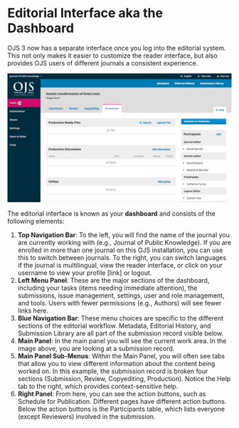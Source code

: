# Editorial Interface aka the Dashboard

OJS 3 now has a separate interface once you log into the editorial system. This not only makes it easier to customize the reader interface, but also provides OJS users of different journals a consistent experience.

![](learning-ojs-3-ch1-ed-interface1.png)

The editorial interface is known as your **dashboard** and consists of the following elements:

1. **Top Navigation Bar**: To the left, you will find the name of the journal you are currently working with (e.g., Journal of Public Knowledge). If you are enrolled in more than one journal on this OJS installation, you can use this to switch between journals. To the right, you can switch languages if the journal is multilingual, view the reader interface, or click on your username to view your profile [link] or logout.
2. **Left Menu Panel**: These are the major sections of the dashboard, including your tasks (items needing immediate attention), the submissions, issue management, settings, user and role management, and tools. Users with fewer permissions (e.g., Authors) will see fewer links here.
3. **Blue Navigation Bar**: These menu choices are specific to the different sections of the editorial workflow. Metadata, Editorial History, and Submission Library are all part of the submission record visible below.
3. **Main Panel**: In the main panel you will see the current work area. In the image above, you are looking at a submission record.
4. **Main Panel Sub-Menus**: Within the Main Panel, you will often see tabs that allow you to view different information about the content being worked on. In this example, the submission record is broken four sections (Submission, Review, Copyediting, Production). Notice the Help tab to the right, which provides context-sensitive help.
4. **Right Panel**: From here, you can see the action buttons, such as Schedule for Publication. Different pages have different action buttons. Below the action buttons is the Participants table, which lists everyone (except Reviewers) involved in the submission.